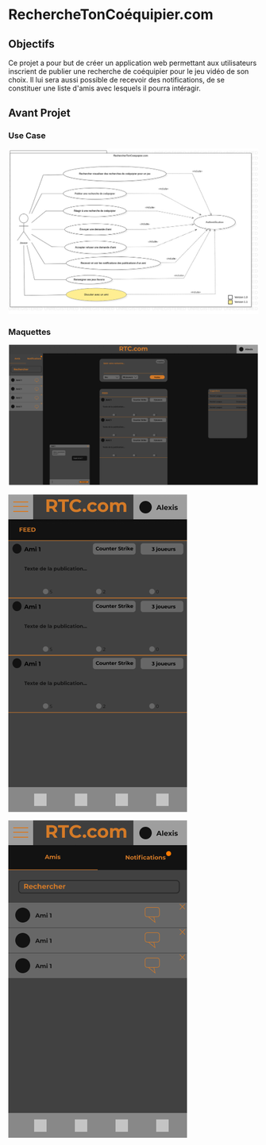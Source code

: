 # RechercheTonCoéquipier.com

## Objectifs
  
Ce projet a pour but de créer un application web permettant aux utilisateurs inscrient de publier une recherche de coéquipier pour le jeu vidéo de son choix.
Il lui sera aussi possible de recevoir des notifications, de se constituer une liste d'amis avec lesquels il pourra intéragir.  
  
## Avant Projet

### Use Case

![Use Case](/avant%20projet/UseCaseDiagram.jpg "Use case")

### Maquettes
![Maquette Home PC](/avant%20projet/Home.png "Maquette Vue PC")

![Maquette Home Mobile](/avant%20projet/Android%20-%201.png "Maquette Home Mobile")

![Maquette Ami Mobile](/avant%20projet/Android%20-%202.png "Maquette Ami Mobile")
